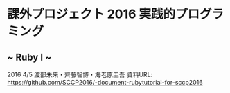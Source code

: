 # 課外プロジェクト 2016 実践的プログラミング
## ~ Ruby I ~
2016 4/5 渡部未来・齊藤智博・海老原圭吾
資料URL: https://github.com/SCCP2016/-document-rubytutorial-for-sccp2016